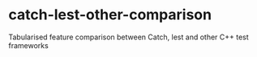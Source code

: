 # catch-lest-other-comparison
Tabularised feature comparison between Catch, lest and other C++ test frameworks
